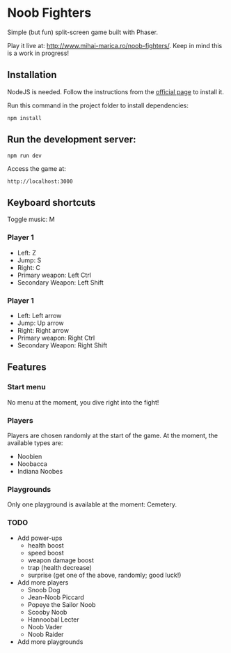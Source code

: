 # Noob Fighters

Simple (but fun) split-screen game built with Phaser.

Play it live at: http://www.mihai-marica.ro/noob-fighters/. Keep in mind this is a work in progress!

## Installation

NodeJS is needed. Follow the instructions from the [official page](https://nodejs.org/en/download/package-manager/) to install it.

Run this command in the project folder to install dependencies:

```
npm install
```

## Run the development server:

```npm run dev```

Access the game at:

```
http://localhost:3000
```

## Keyboard shortcuts
Toggle music: M

### Player 1
+ Left: Z
+ Jump: S
+ Right: C
+ Primary weapon: Left Ctrl
+ Secondary Weapon: Left Shift

### Player 1
+ Left: Left arrow
+ Jump: Up arrow
+ Right: Right arrow
+ Primary weapon: Right Ctrl
+ Secondary Weapon: Right Shift

## Features
### Start menu
No menu at the moment, you dive right into the fight!

### Players
Players are chosen randomly at the start of the game. At the moment, the available types are:
+ Noobien
+ Noobacca
+ Indiana Noobes

### Playgrounds
Only one playground is available at the moment: Cemetery.

### TODO
+ Add power-ups
    + health boost
    + speed boost
    + weapon damage boost
    + trap (health decrease)
    + surprise (get one of the above, randomly; good luck!)
+ Add more players
    + Snoob Dog
    + Jean-Noob Piccard
    + Popeye the Sailor Noob
    + Scooby Noob
    + Hannoobal Lecter
    + Noob Vader
    + Noob Raider
+ Add more playgrounds